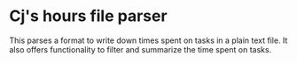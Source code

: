 # Cj's hours file parser

This parses a format to write down times spent on tasks in a plain
text file. It also offers functionality to filter and summarize the
time spent on tasks.

